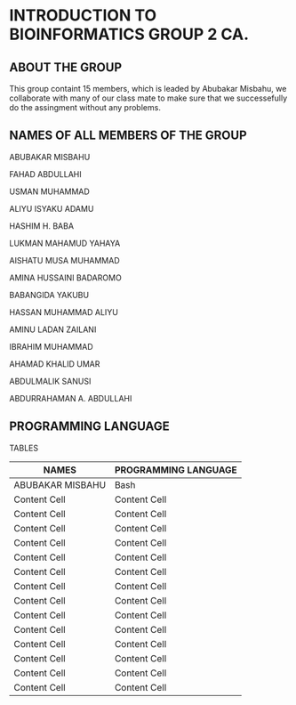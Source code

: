 # INTRODUCTION TO BIOINFORMATICS GROUP 2 CA.

## ABOUT THE GROUP
This group containt 15 members, which is leaded by Abubakar Misbahu, we collaborate with many of our class mate to make sure that we successefully do the assingment without any problems.

## NAMES OF ALL MEMBERS OF THE GROUP

 ABUBAKAR MISBAHU 
 
 FAHAD ABDULLAHI
 
 USMAN MUHAMMAD 
 
 ALIYU ISYAKU ADAMU 
 
 HASHIM H. BABA
 
 LUKMAN MAHAMUD YAHAYA
 
 AISHATU MUSA MUHAMMAD
 
 AMINA HUSSAINI BADAROMO 
 
 BABANGIDA YAKUBU
 
 HASSAN MUHAMMAD ALIYU
 
 AMINU LADAN ZAILANI
 
 IBRAHIM MUHAMMAD
 
 AHAMAD KHALID UMAR
 
 ABDULMALIK SANUSI
 
 ABDURRAHAMAN A. ABDULLAHI
 
 ## PROGRAMMING LANGUAGE
 
 TABLES
 
| NAMES  | PROGRAMMING LANGUAGE |
| ------------- | ------------- |
|  ABUBAKAR MISBAHU  | Bash  |
| Content Cell  | Content Cell  | 
| Content Cell  | Content Cell  |
| Content Cell  | Content Cell  |  
| Content Cell  | Content Cell  |
| Content Cell  | Content Cell  |  
| Content Cell  | Content Cell  |
| Content Cell  | Content Cell  | 
| Content Cell  | Content Cell  |
| Content Cell  | Content Cell  |  
| Content Cell  | Content Cell  |
| Content Cell  | Content Cell  | 
| Content Cell  | Content Cell  |  
| Content Cell  | Content Cell  |
| Content Cell  | Content Cell  |
 
 
 
 
 

